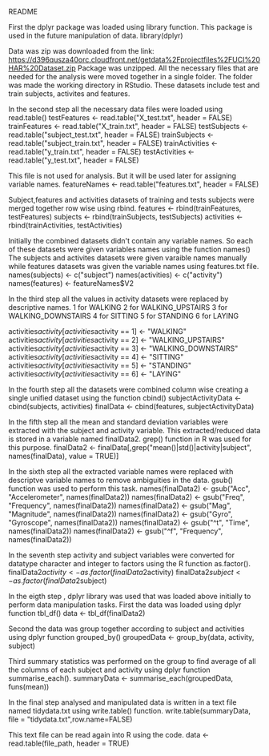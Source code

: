 README

First the dplyr package was loaded using library function. This package is used in the future manipulation of data.
library(dplyr)

Data was zip was downloaded from the link: https://d396qusza40orc.cloudfront.net/getdata%2Fprojectfiles%2FUCI%20HAR%20Dataset.zip
Package was unzipped. All the necessary files that are needed for the analysis were moved together in a single folder. The folder was made
the working directory in RStudio. These datasets include test and train subjects, activites and features.


In the second step all the necessary data files were loaded using read.table()
testFeatures <- read.table("X_test.txt", header = FALSE)
trainFeatures <- read.table("X_train.txt", header = FALSE)
testSubjects <- read.table("subject_test.txt", header = FALSE)
trainSubjects <- read.table("subject_train.txt", header = FALSE)
trainActivities <- read.table("y_train.txt", header = FALSE)
testActivities <- read.table("y_test.txt", header = FALSE)

This file is not used for analysis. But it will be used later for assigning variable names.
featureNames <- read.table("features.txt", header = FALSE)

Subject,features and activities datasets of training and tests subjects were merged together row wise using rbind. 
features <- rbind(trainFeatures, testFeatures)
subjects <- rbind(trainSubjects, testSubjects)
activities <- rbind(trainActivities, testActivities)

Initially the combined datasets didn't contain any variable names. So each of these datasets were given variables names using the function names()
The subjects and activites datasets were given varaible names manually while features datasets was given the variable names using features.txt file.
names(subjects) <- c("subject")
names(activities) <- c("activity")
names(features) <- featureNames$V2

In the third step all the values in activity datasets were replaced by descriptive names.
             1 for WALKING
             2 for WALKING_UPSTAIRS
			 3 for WALKING_DOWNSTAIRS
			 4 for SITTING
			 5 for STANDING
			 6 for LAYING

activities$activity[activities$activity == 1] <- "WALKING"
activities$activity[activities$activity == 2] <- "WALKING_UPSTAIRS"
activities$activity[activities$activity == 3] <- "WALKING_DOWNSTAIRS"
activities$activity[activities$activity == 4] <- "SITTING"
activities$activity[activities$activity == 5] <- "STANDING"
activities$activity[activities$activity == 6] <- "LAYING"


In the fourth step all the datasets were combined column wise creating a single unified dataset using the function cbind()
subjectActivityData <- cbind(subjects, activities)
finalData <- cbind(features, subjectActivityData)

In the fifth step all the mean and standard deviation variables were extracted with the subject and activity variable. This extracted/reduced data is
stored in a variable named finalData2. grep() function in R was used for this purpose.
finalData2 <- finalData[,grep("mean()|std()|activity|subject", names(finalData), value = TRUE)]

In the sixth step all the extracted variable names were replaced with descriptve variable names to remove ambiguities in the data. gsub() function was used to perform this task.
names(finalData2) <- gsub("Acc", "Accelerometer", names(finalData2))
names(finalData2) <- gsub("Freq", "Frequency", names(finalData2))
names(finalData2) <- gsub("Mag", "Magnitude", names(finalData2))
names(finalData2) <- gsub("Gyro", "Gyroscope", names(finalData2))
names(finalData2) <- gsub("^t", "Time", names(finalData2))
names(finalData2) <- gsub("^f", "Frequency", names(finalData2))

In the seventh step activity and subject variables were converted for datatype character and integer to factors using the R function as.factor().
finalData2$activity <- as.factor(finalData2$activity)
finalData2$subject <- as.factor(finalData2$subject) 

In the eigth step , dplyr library was used that was loaded above initially to perform data manipulation tasks.
First the data was loaded using dplyr function tbl_df()
data <- tbl_df(finalData2)

Second the data was group together according to subject and activities using dplyr function grouped_by()
groupedData <- group_by(data, activity, subject)

Third summary statistics was performed on the group to find average of all the columns of each subject and activity using dplyr function summarise_each().
summaryData <- summarise_each(groupedData, funs(mean))

In the final step analysed and manipulated data is written in a text file named tidydata.txt using write.table() function.
write.table(summaryData, file = "tidydata.txt",row.name=FALSE)

This text file can be read again into R using the code.
data <- read.table(file_path, header = TRUE)
















